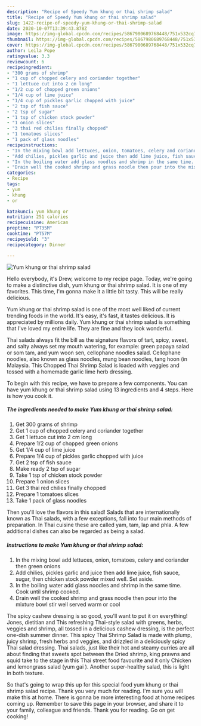 ```yaml
---
description: "Recipe of Speedy Yum khung or thai shrimp salad"
title: "Recipe of Speedy Yum khung or thai shrimp salad"
slug: 1422-recipe-of-speedy-yum-khung-or-thai-shrimp-salad
date: 2020-10-07T13:39:43.878Z
image: https://img-global.cpcdn.com/recipes/5867980689768448/751x532cq70/yum-khung-or-thai-shrimp-salad-recipe-main-photo.jpg
thumbnail: https://img-global.cpcdn.com/recipes/5867980689768448/751x532cq70/yum-khung-or-thai-shrimp-salad-recipe-main-photo.jpg
cover: https://img-global.cpcdn.com/recipes/5867980689768448/751x532cq70/yum-khung-or-thai-shrimp-salad-recipe-main-photo.jpg
author: Leila Pope
ratingvalue: 3.3
reviewcount: 6
recipeingredient:
- "300 grams of shrimp"
- "1 cup of chopped celery and coriander together"
- "1 lettuce cut into 2 cm long"
- "1/2 cup of chopped green onions"
- "1/4 cup of lime juice"
- "1/4 cup of pickles garlic chopped with juice"
- "2 tsp of fish sauce"
- "2 tsp of sugar"
- "1 tsp of chicken stock powder"
- "1 onion slices"
- "3 thai red chilies finally chopped"
- "1 tomatoes slices"
- "1 pack of glass noodles"
recipeinstructions:
- "In the mixing bowl add lettuces, onion, tomatoes, celery and coriander then green onions"
- "Add chilies, pickles garlic and juice then add lime juice, fish sauce, sugar, then chicken stock powder mixed well. Set aside."
- "In the boiling water add glass noodles and shrimp in the same time. Cook until shrimp cooked."
- "Drain well the cooked shrimp and grass noodle then pour into the mixture bowl stir well served warm or cool"
categories:
- Recipe
tags:
- yum
- khung
- or

katakunci: yum khung or 
nutrition: 251 calories
recipecuisine: American
preptime: "PT35M"
cooktime: "PT57M"
recipeyield: "3"
recipecategory: Dinner

---
```



![Yum khung or thai shrimp salad](https://img-global.cpcdn.com/recipes/5867980689768448/751x532cq70/yum-khung-or-thai-shrimp-salad-recipe-main-photo.jpg)

Hello everybody, it's Drew, welcome to my recipe page. Today, we're going to make a distinctive dish, yum khung or thai shrimp salad. It is one of my favorites. This time, I'm gonna make it a little bit tasty. This will be really delicious.

Yum khung or thai shrimp salad is one of the most well liked of current trending foods in the world. It's easy, it's fast, it tastes delicious. It is appreciated by millions daily. Yum khung or thai shrimp salad is something that I've loved my entire life. They are fine and they look wonderful.

Thai salads always fit the bill as the signature flavors of tart, spicy, sweet, and salty always set my mouth watering, for example: green papaya salad or som tam, and yum woon sen, cellophane noodles salad. Cellophane noodles, also known as glass noodles, mung bean noodles, tang hoon (in Malaysia. This Chopped Thai Shrimp Salad is loaded with veggies and tossed with a homemade garlic lime herb dressing.


To begin with this recipe, we have to prepare a few components. You can have yum khung or thai shrimp salad using 13 ingredients and 4 steps. Here is how you cook it.

<!--inarticleads1-->

##### The ingredients needed to make Yum khung or thai shrimp salad:

1. Get 300 grams of shrimp
1. Get 1 cup of chopped celery and coriander together
1. Get 1 lettuce cut into 2 cm long
1. Prepare 1/2 cup of chopped green onions
1. Get 1/4 cup of lime juice
1. Prepare 1/4 cup of pickles garlic chopped with juice
1. Get 2 tsp of fish sauce
1. Make ready 2 tsp of sugar
1. Take 1 tsp of chicken stock powder
1. Prepare 1 onion slices
1. Get 3 thai red chilies finally chopped
1. Prepare 1 tomatoes slices
1. Take 1 pack of glass noodles


Then you&#39;ll love the flavors in this salad! Salads that are internationally known as Thai salads, with a few exceptions, fall into four main methods of preparation. In Thai cuisine these are called yam, tam, lap and phla. A few additional dishes can also be regarded as being a salad. 

<!--inarticleads2-->

##### Instructions to make Yum khung or thai shrimp salad:

1. In the mixing bowl add lettuces, onion, tomatoes, celery and coriander then green onions
1. Add chilies, pickles garlic and juice then add lime juice, fish sauce, sugar, then chicken stock powder mixed well. Set aside.
1. In the boiling water add glass noodles and shrimp in the same time. Cook until shrimp cooked.
1. Drain well the cooked shrimp and grass noodle then pour into the mixture bowl stir well served warm or cool


The spicy cashew dressing is so good, you&#39;ll want to put it on everything! Jones, dietitian and This refreshing Thai-style salad with greens, herbs, veggies and shrimp, all tossed in a delicious cashew dressing, is the perfect one-dish summer dinner. This spicy Thai Shrimp Salad is made with plump, juicy shrimp, fresh herbs and veggies, and drizzled in a deliciously spicy Thai salad dressing. Thai salads, just like their hot and steamy curries are all about finding that sweets spot between the Dried shrimp, king prawns and squid take to the stage in this Thai street food favourite and it only Chicken and lemongrass salad (yum gai ). Another super-healthy salad, this is light in both texture. 

So that's going to wrap this up for this special food yum khung or thai shrimp salad recipe. Thank you very much for reading. I'm sure you will make this at home. There is gonna be more interesting food at home recipes coming up. Remember to save this page in your browser, and share it to your family, colleague and friends. Thank you for reading. Go on get cooking!
